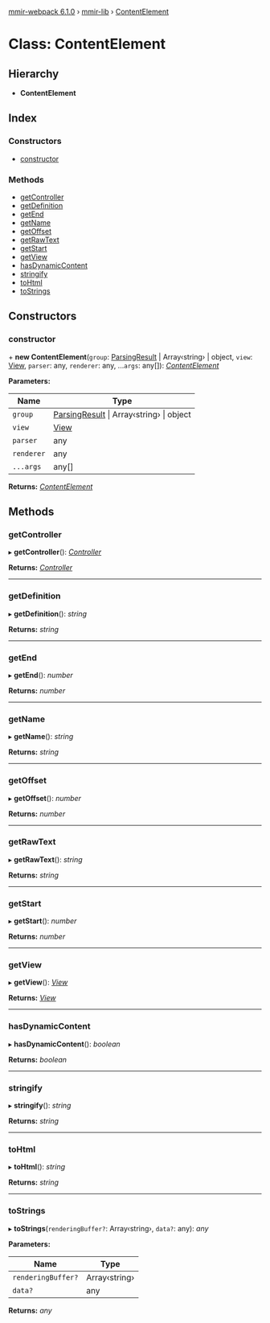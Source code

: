[mmir-webpack 6.1.0](../README.md) › [mmir-lib](../modules/mmir_lib.md) › [ContentElement](mmir_lib.contentelement.md)

# Class: ContentElement

## Hierarchy

* **ContentElement**

## Index

### Constructors

* [constructor](mmir_lib.contentelement.md#constructor)

### Methods

* [getController](mmir_lib.contentelement.md#getcontroller)
* [getDefinition](mmir_lib.contentelement.md#getdefinition)
* [getEnd](mmir_lib.contentelement.md#getend)
* [getName](mmir_lib.contentelement.md#getname)
* [getOffset](mmir_lib.contentelement.md#getoffset)
* [getRawText](mmir_lib.contentelement.md#getrawtext)
* [getStart](mmir_lib.contentelement.md#getstart)
* [getView](mmir_lib.contentelement.md#getview)
* [hasDynamicContent](mmir_lib.contentelement.md#hasdynamiccontent)
* [stringify](mmir_lib.contentelement.md#stringify)
* [toHtml](mmir_lib.contentelement.md#tohtml)
* [toStrings](mmir_lib.contentelement.md#tostrings)

## Constructors

###  constructor

\+ **new ContentElement**(`group`: [ParsingResult](mmir_lib.parsingresult.md) | Array‹string› | object, `view`: [View](mmir_lib.view.md), `parser`: any, `renderer`: any, ...`args`: any[]): *[ContentElement](mmir_lib.contentelement.md)*

**Parameters:**

Name | Type |
------ | ------ |
`group` | [ParsingResult](mmir_lib.parsingresult.md) &#124; Array‹string› &#124; object |
`view` | [View](mmir_lib.view.md) |
`parser` | any |
`renderer` | any |
`...args` | any[] |

**Returns:** *[ContentElement](mmir_lib.contentelement.md)*

## Methods

###  getController

▸ **getController**(): *[Controller](mmir_lib.controller.md)*

**Returns:** *[Controller](mmir_lib.controller.md)*

___

###  getDefinition

▸ **getDefinition**(): *string*

**Returns:** *string*

___

###  getEnd

▸ **getEnd**(): *number*

**Returns:** *number*

___

###  getName

▸ **getName**(): *string*

**Returns:** *string*

___

###  getOffset

▸ **getOffset**(): *number*

**Returns:** *number*

___

###  getRawText

▸ **getRawText**(): *string*

**Returns:** *string*

___

###  getStart

▸ **getStart**(): *number*

**Returns:** *number*

___

###  getView

▸ **getView**(): *[View](mmir_lib.view.md)*

**Returns:** *[View](mmir_lib.view.md)*

___

###  hasDynamicContent

▸ **hasDynamicContent**(): *boolean*

**Returns:** *boolean*

___

###  stringify

▸ **stringify**(): *string*

**Returns:** *string*

___

###  toHtml

▸ **toHtml**(): *string*

**Returns:** *string*

___

###  toStrings

▸ **toStrings**(`renderingBuffer?`: Array‹string›, `data?`: any): *any*

**Parameters:**

Name | Type |
------ | ------ |
`renderingBuffer?` | Array‹string› |
`data?` | any |

**Returns:** *any*
